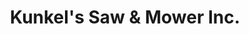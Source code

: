 ---
title: "Kunkel's Saw & Mower Inc."
url: /kutztown/kunkels-saw-and-mower-inc/
shop: groundskeeping
---